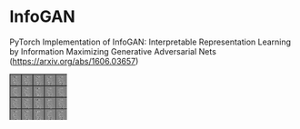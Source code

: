 # InfoGAN

PyTorch Implementation of InfoGAN: Interpretable Representation Learning by Information Maximizing Generative Adversarial Nets (https://arxiv.org/abs/1606.03657)

<img src="./infogan.gif" width="20%">
